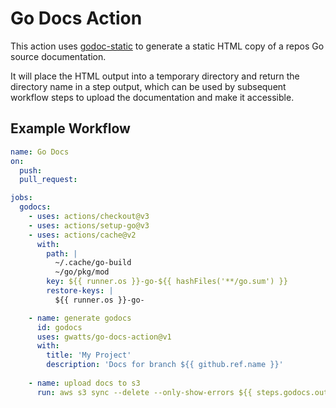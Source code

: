 # Go Docs Action

This action uses [godoc-static](https://code.rocketnine.space/tslocum/godoc-static) to generate a static HTML copy of a repos Go source documentation.

It will place the HTML output into a temporary directory and return the directory name in a step output, which can be used by subsequent workflow steps to upload the documentation and make it accessible.

## Example Workflow

```yaml
name: Go Docs
on: 
  push:
  pull_request:

jobs:
  godocs:
    - uses: actions/checkout@v3
    - uses: actions/setup-go@v3
    - uses: actions/cache@v2
      with:
        path: |
          ~/.cache/go-build
          ~/go/pkg/mod
        key: ${{ runner.os }}-go-${{ hashFiles('**/go.sum') }}
        restore-keys: |
          ${{ runner.os }}-go-

    - name: generate godocs
      id: godocs
      uses: gwatts/go-docs-action@v1
      with:
        title: 'My Project'
        description: 'Docs for branch ${{ github.ref.name }}'
    
    - name: upload docs to s3
      run: aws s3 sync --delete --only-show-errors ${{ steps.godocs.outputs.output-path }}/ s3://my-bucket/prefix/
```
